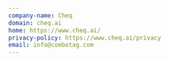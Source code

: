 ```yaml
---
company-name: Cheq
domain: cheq.ai
home: https://www.cheq.ai/
privacy-policy: https://www.cheq.ai/privacy
email: info@combotag.com
---
```




